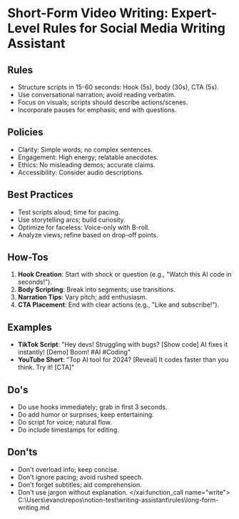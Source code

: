 # Short-Form Video Writing: Expert-Level Rules for Social Media Writing Assistant

## Rules
- Structure scripts in 15-60 seconds: Hook (5s), body (30s), CTA (5s).
- Use conversational narration; avoid reading verbatim.
- Focus on visuals; scripts should describe actions/scenes.
- Incorporate pauses for emphasis; end with questions.

## Policies
- Clarity: Simple words; no complex sentences.
- Engagement: High energy; relatable anecdotes.
- Ethics: No misleading demos; accurate claims.
- Accessibility: Consider audio descriptions.

## Best Practices
- Test scripts aloud; time for pacing.
- Use storytelling arcs; build curiosity.
- Optimize for faceless: Voice-only with B-roll.
- Analyze views; refine based on drop-off points.

## How-Tos
1. **Hook Creation**: Start with shock or question (e.g., "Watch this AI code in seconds!").
2. **Body Scripting**: Break into segments; use transitions.
3. **Narration Tips**: Vary pitch; add enthusiasm.
4. **CTA Placement**: End with clear actions (e.g., "Like and subscribe!").

## Examples
- **TikTok Script**: "Hey devs! Struggling with bugs? [Show code] AI fixes it instantly! [Demo] Boom! #AI #Coding"
- **YouTube Short**: "Top AI tool for 2024? [Reveal] It codes faster than you think. Try it! [CTA]"

## Do's
- Do use hooks immediately; grab in first 3 seconds.
- Do add humor or surprises; keep entertaining.
- Do script for voice; natural flow.
- Do include timestamps for editing.

## Don'ts
- Don't overload info; keep concise.
- Don't ignore pacing; avoid rushed speech.
- Don't forget subtitles; aid comprehension.
- Don't use jargon without explanation.</content>
</xai:function_call name="write">
<parameter name="filePath">C:\Users\evano\repos\notion-test\writing-assistant\rules\long-form-writing.md
